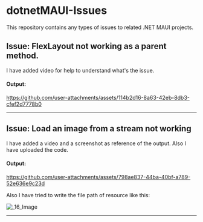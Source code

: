 # dotnetMAUI-Issues
This repository contains any types of issues to related .NET MAUI projects.


## Issue: FlexLayout not working as a parent method.
I have added video for help to understand what's the issue.
#### Output:

https://github.com/user-attachments/assets/114b2d16-8a63-42eb-8db3-cfef2d7778b0


-----------------

## Issue: Load an image from a stream not working
I have added a video and a screenshot as reference of the output. Also I have uploaded the code.

#### Output:

https://github.com/user-attachments/assets/798ae837-44ba-40bf-a789-52e636e9c23d

Also I have tried to write the file path of resource like this:

![_16_Image](https://github.com/user-attachments/assets/89f13732-9b43-4d2d-a59c-09b0dc75e1ef)


-----------------
